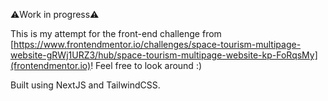 ⚠️Work in progress⚠️

This is my attempt for the front-end challenge from [https://www.frontendmentor.io/challenges/space-tourism-multipage-website-gRWj1URZ3/hub/space-tourism-multipage-website-kp-FoRqsMy](frontendmentor.io)! Feel free to look around :)

Built using NextJS and TailwindCSS.
